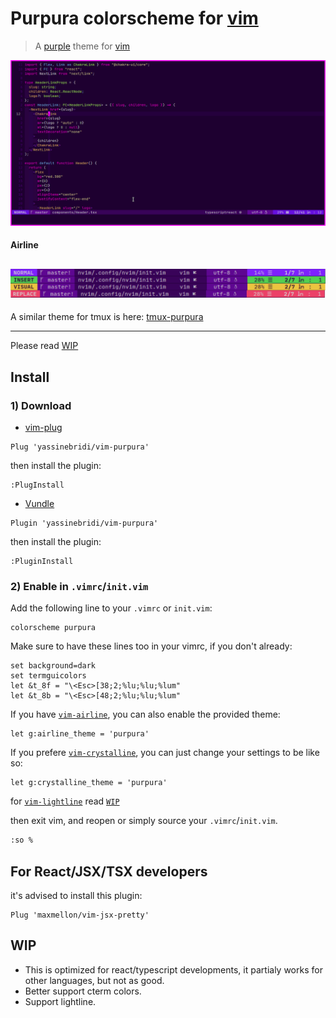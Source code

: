 # Purpura colorscheme for [vim](https://github.com/vim/vim)

> A [purple](https://github.com/yassinebridi/vim-purpura) theme for [vim](https://github.com/vim/vim)

![Screenshot](./screenshot.png)

#### Airline
![Airline](./airline.png)
---

A similar theme for tmux is here: [tmux-purpura](https://github.com/yassinebridi/tmux-purpura)

---
Please read [WIP](#wip)

## Install
### 1) Download
*  [vim-plug](https://github.com/junegunn/vim-plug)
```
Plug 'yassinebridi/vim-purpura'
```
then install the plugin:
```
:PlugInstall
```
*  [Vundle](https://github.com/gmarik/vundle)
```
Plugin 'yassinebridi/vim-purpura'
```
then install the plugin:
```
:PluginInstall
```
### 2) Enable in `.vimrc`/`init.vim`
Add the following line to your `.vimrc` or `init.vim`:

```vim
colorscheme purpura
```
Make sure to have these lines too in your vimrc, if you don't already:
```vim
set background=dark
set termguicolors
let &t_8f = "\<Esc>[38;2;%lu;%lu;%lum"
let &t_8b = "\<Esc>[48;2;%lu;%lu;%lum"
```
If you have [`vim-airline`](https://github.com/vim-airline/vim-airline), you can also enable the provided theme:

```
let g:airline_theme = 'purpura'
```

If you prefere [`vim-crystalline`](https://github.com/rbong/vim-crystalline), you can just change your settings to be like so:

```vim
let g:crystalline_theme = 'purpura'
```
for [`vim-lightline`](https://github.com/itchyny/lightline.vim)
read [`WIP`](#wip)

then exit vim, and reopen or simply source your `.vimrc`/`init.vim`.
```bash
:so %
```
## For React/JSX/TSX developers
it's advised to install this plugin:
```
Plug 'maxmellon/vim-jsx-pretty'
```
## WIP
- This is optimized for react/typescript developments, it partialy works for other languages, but not as good.
- Better support cterm colors.
- Support lightline.
